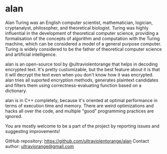 # alan 

Alan Turing was an English computer scientist, mathematician, logician, cryptanalyst, 
philosopher, and theoretical biologist.
Turing was highly influential in the development of theoretical computer science, 
providing a formalisation of the concepts of algorithm and computation with the Turing
machine, which can be considered a model of a general purpose computer. Turing is widely 
considered to be the father of theoretical computer science and artificial intelligence.

alan is an open-source tool by @ultraviolentorange that helps in decoding encrypted text.
It's pretty customizable, but the best feature about it is that it will decrypt the text 
even when you don't know how it was encrypted.
alan tries all suported encryption methods, generates plaintext candidates and filters 
them using correctness-evaluating function based on a dictionary.

alan is in C++ completely, because it's oriented at optimal performance in terms of 
execution time and memory. There are weird optimizations and hacks all over the code, 
and multiple "good" programming practices are ignored.

You are mostly welcome to be a part of the project by reporting issues and suggesting
improvements! 

GitHub repository: https://github.com/ultraviolentorange/alan
Contact author:    ultraviorange@gmail.com
